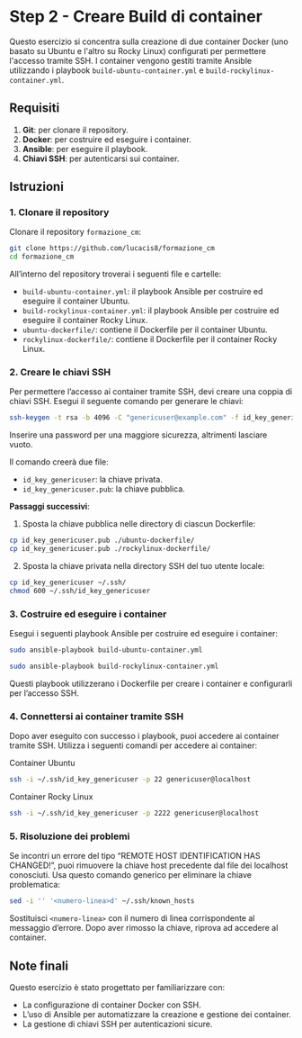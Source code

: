 # Step 2 - Creare Build di container

Questo esercizio si concentra sulla creazione di due container Docker (uno basato su Ubuntu e l'altro su Rocky Linux) configurati per permettere l'accesso tramite SSH. I container vengono gestiti tramite Ansible utilizzando i playbook `build-ubuntu-container.yml` e `build-rockylinux-container.yml`.

## Requisiti

1. **Git**: per clonare il repository.
2. **Docker**: per costruire ed eseguire i container.
3. **Ansible**: per eseguire il playbook.
4. **Chiavi SSH**: per autenticarsi sui container.

## Istruzioni

### 1. Clonare il repository

Clonare il repository `formazione_cm`:

```bash
git clone https://github.com/lucacis8/formazione_cm
cd formazione_cm
```

All’interno del repository troverai i seguenti file e cartelle:
- `build-ubuntu-container.yml`: il playbook Ansible per costruire ed eseguire il container Ubuntu.
- `build-rockylinux-container.yml`: il playbook Ansible per costruire ed eseguire il container Rocky Linux.
- `ubuntu-dockerfile/`: contiene il Dockerfile per il container Ubuntu.
- `rockylinux-dockerfile/`: contiene il Dockerfile per il container Rocky Linux.

### 2. Creare le chiavi SSH

Per permettere l’accesso ai container tramite SSH, devi creare una coppia di chiavi SSH. Esegui il seguente comando per generare le chiavi:

```bash
ssh-keygen -t rsa -b 4096 -C "genericuser@example.com" -f id_key_genericuser
```

Inserire una password per una maggiore sicurezza, altrimenti lasciare vuoto.

Il comando creerà due file:
- `id_key_genericuser`: la chiave privata.
- `id_key_genericuser.pub`: la chiave pubblica.

**Passaggi successivi**:
1. Sposta la chiave pubblica nelle directory di ciascun Dockerfile:
```bash
cp id_key_genericuser.pub ./ubuntu-dockerfile/
cp id_key_genericuser.pub ./rockylinux-dockerfile/
```

2. Sposta la chiave privata nella directory SSH del tuo utente locale:
```bash
cp id_key_genericuser ~/.ssh/
chmod 600 ~/.ssh/id_key_genericuser
```

### 3. Costruire ed eseguire i container

Esegui i seguenti playbook Ansible per costruire ed eseguire i container:

```bash
sudo ansible-playbook build-ubuntu-container.yml
```

```bash
sudo ansible-playbook build-rockylinux-container.yml
```

Questi playbook utilizzerano i Dockerfile per creare i container e configurarli per l’accesso SSH.

### 4. Connettersi ai container tramite SSH

Dopo aver eseguito con successo i playbook, puoi accedere ai container tramite SSH. Utilizza i seguenti comandi per accedere ai container:

Container Ubuntu
```bash
ssh -i ~/.ssh/id_key_genericuser -p 22 genericuser@localhost
```

Container Rocky Linux
```bash
ssh -i ~/.ssh/id_key_genericuser -p 2222 genericuser@localhost
```

### 5. Risoluzione dei problemi

Se incontri un errore del tipo “REMOTE HOST IDENTIFICATION HAS CHANGED!”, puoi rimuovere la chiave host precedente dal file dei localhost conosciuti. Usa questo comando generico per eliminare la chiave problematica:

```bash
sed -i '' '<numero-linea>d' ~/.ssh/known_hosts
```

Sostituisci `<numero-linea>` con il numero di linea corrispondente al messaggio d’errore. Dopo aver rimosso la chiave, riprova ad accedere al container.

## Note finali

Questo esercizio è stato progettato per familiarizzare con:
- La configurazione di container Docker con SSH.
- L’uso di Ansible per automatizzare la creazione e gestione dei container.
- La gestione di chiavi SSH per autenticazioni sicure.
